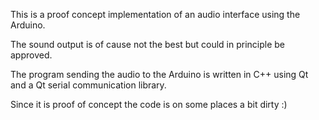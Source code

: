This is a proof concept implementation of an audio interface using the Arduino.

The sound output is of cause not the best but could in principle be approved.

The program sending the audio to the Arduino is written in C++ using Qt
and a Qt serial communication library.

Since it is proof of concept the code is on some places a bit dirty :) 
